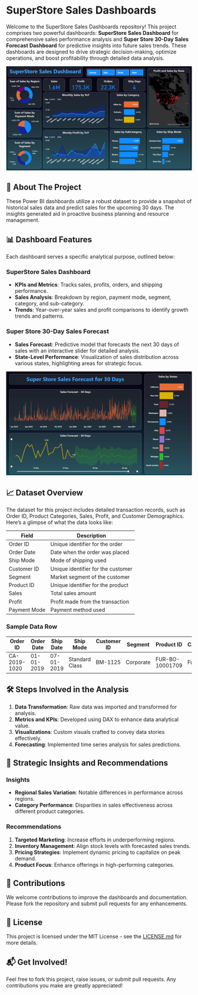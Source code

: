 # SuperStore Sales Dashboards

Welcome to the SuperStore Sales Dashboards repository! This project comprises two powerful dashboards: **SuperStore Sales Dashboard** for comprehensive sales performance analysis and **Super Store 30-Day Sales Forecast Dashboard** for predictive insights into future sales trends. These dashboards are designed to drive strategic decision-making, optimize operations, and boost profitability through detailed data analysis.

![SuperStore Sales Dashboard](https://github.com/Afzal1919/Power-BI-Projects/blob/main/SuperStore%20Sales%20Dashboard/Dashboard.png?raw=true)

## 🚀 About The Project

These Power BI dashboards utilize a robust dataset to provide a snapshot of historical sales data and predict sales for the upcoming 30 days. The insights generated aid in proactive business planning and resource management.

## 📊 Dashboard Features

Each dashboard serves a specific analytical purpose, outlined below:

### SuperStore Sales Dashboard

- **KPIs and Metrics**: Tracks sales, profits, orders, and shipping performance.
- **Sales Analysis**: Breakdown by region, payment mode, segment, category, and sub-category.
- **Trends**: Year-over-year sales and profit comparisons to identify growth trends and patterns.

### Super Store 30-Day Sales Forecast

- **Sales Forecast**: Predictive model that forecasts the next 30 days of sales with an interactive slider for detailed analysis.
- **State-Level Performance**: Visualization of sales distribution across various states, highlighting areas for strategic focus.

![Sales Forecast Dashboard](https://github.com/Afzal1919/Power-BI-Projects/blob/main/SuperStore%20Sales%20Dashboard/Forecasting.png?raw=true)

## 📈 Dataset Overview

The dataset for this project includes detailed transaction records, such as Order ID, Product Categories, Sales, Profit, and Customer Demographics. Here’s a glimpse of what the data looks like:

| Field         | Description                          |
|---------------|--------------------------------------|
| Order ID      | Unique identifier for the order      |
| Order Date    | Date when the order was placed       |
| Ship Mode     | Mode of shipping used                |
| Customer ID   | Unique identifier for the customer   |
| Segment       | Market segment of the customer       |
| Product ID    | Unique identifier for the product    |
| Sales         | Total sales amount                   |
| Profit        | Profit made from the transaction     |
| Payment Mode  | Payment method used                  |

### Sample Data Row

| Order ID       | Order Date | Ship Date  | Ship Mode       | Customer ID | Segment   | Product ID        | Category  | Sales | Profit | Payment Mode |
|----------------|------------|------------|-----------------|-------------|-----------|-------------------|-----------|-------|--------|--------------|
| CA-2019-1020   | 01-01-2019 | 07-01-2019 | Standard Class  | BM-1125     | Corporate | FUR-BO-10001709   | Furniture | 73.94 | 28.27  | Online       |

## 🛠 Steps Involved in the Analysis

1. **Data Transformation**: Raw data was imported and transformed for analysis.
2. **Metrics and KPIs**: Developed using DAX to enhance data analytical value.
3. **Visualizations**: Custom visuals crafted to convey data stories effectively.
4. **Forecasting**: Implemented time series analysis for sales predictions.

## 🌟 Strategic Insights and Recommendations

### Insights

- **Regional Sales Variation**: Notable differences in performance across regions.
- **Category Performance**: Disparities in sales effectiveness across different product categories.

### Recommendations

1. **Targeted Marketing**: Increase efforts in underperforming regions.
2. **Inventory Management**: Align stock levels with forecasted sales trends.
3. **Pricing Strategies**: Implement dynamic pricing to capitalize on peak demand.
4. **Product Focus**: Enhance offerings in high-performing categories.

## 📝 Contributions

We welcome contributions to improve the dashboards and documentation. Please fork the repository and submit pull requests for any enhancements.

## 📜 License

This project is licensed under the MIT License - see the [LICENSE.md](LICENSE.md) for more details.

## 📬 Get Involved!

Feel free to fork this project, raise issues, or submit pull requests. Any contributions you make are greatly appreciated!

